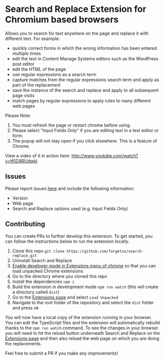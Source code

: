# Search and Replace Extension for Chromium based browsers

Allows you to search for text anywhere on the page and replace it with different text. For example:

- quickly correct forms in which the wrong information has been entered multiple times
- edit the text in Content Manage Systems editors such as the WordPress post editor
- edit the HTML of the page
- use regular expressions as a search term
- capture matches from the regular expressions search term and apply as part of the replacement
- save the instance of the search and replace and apply to all subsequent page visits
- match pages by regular expressions to apply rules to many different web pages

Please Note:

1. You must refresh the page or restart chrome before using.
2. Please select "Input Fields Only" if you are editing text in a text editor or form.
2. The popup will not stay open if you click elsewhere. This is a feature of Chrome.

View a video of it in action here: http://www.youtube.com/watch?v=tf0D8RUdwkI

## Issues

Please report issues [here](https://github.com/forgetso/search-replace/issues/new/choose) and include the following information:

- Version
- Web page
- Search and Replace options used (e.g. Input Fields Only)

## Contributing

You can create PRs to further develop this extension. To get started, you can follow the instructions below to run the
extension locally.

1. Clone this repo ```git clone https://github.com/forgetso/search-replace.git```
2. Uninstall Search and Replace
3. [Enable developer mode in Extensions menu of chrome](https://developer.chrome.com/docs/extensions/mv3/getstarted/development-basics/#load-unpacked)
   so that you can load unpacked Chrome extensions
4. Go to the directory where you cloned this repo
5. Install the dependencies `npm i`
6. Build the extension in development mode ```npm run watch``` (this will create a directory called `dist`)
7. Go to the [Extensions page](chrome://extensions) and select `Load Unpacked`
8. Navigate to the root folder of the repository and select the `dist` folder and press ok

You will now have a local copy of the extension running in your browser. You can edit the TypeScript files and the
extension will automatically rebuild thanks to the `npm run watch` command. To see the changes in your browser you will
need to hit the reload button underneath Search and Replace on the [Extensions page](chrome://extensions) and then also
reload the web page on which you are doing the replacements.

Feel free to submit a PR if you make any improvements!
